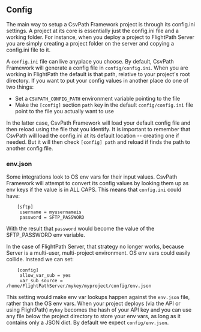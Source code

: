 ## Config

The main way to setup a CsvPath Framework project is through its config.ini settings. A project at its core is essentially just the config.ini file and a working folder. For instance, when you deploy a project to FlightPath Server you are simply creating a project folder on the server and copying a config.ini file to it.

A `config.ini` file can live anyplace you choose. By default, CsvPath Framework will generate a config file in `config/config.ini`. When you are working in FlightPath the default is that path, relative to your project's root directory. If you want to put your config values in another place do one of two things:

* Set a `CSVPATH_CONFIG_PATH` environment variable pointing to the file
* Make the `[config]` section `path` key in the default `config/config.ini` file point to the file you actually want to use

In the latter case, CsvPath Framework will load your default config file and then reload using the file that you identify. It is important to remember that CsvPath will load the config.ini at its default location -- creating one if needed. But it will then check `[config] path` and reload if finds the path to another config file.

### env.json

Some integrations look to OS env vars for their input values. CsvPath Framework will attempt to convert its config values by looking them up as env keys if the value is in ALL CAPS. This means that `config.ini` could have:

````
    [sftp]
     username = myusernameis
     password = SFTP_PASSWORD
````

With the result that `password` would become the value of the SFTP_PASSWORD env variable.

In the case of FlightPath Server, that strategy no longer works, because Server is a multi-user, multi-project environment. OS env vars could easily collide. Instead we can set:

````
    [config]
     allow_var_sub = yes
     var_sub_source = /home/FlightPathServer/mykey/myproject/config/env.json
````

This setting would make env var lookups happen against the `env.json` file, rather than the OS env vars. When your project deploys (via the API or using FlightPath) `mykey` becomes the hash of your API key and you can use any file below the project directory to store your env vars, as long as it contains only a JSON dict. By default we expect `config/env.json`.



